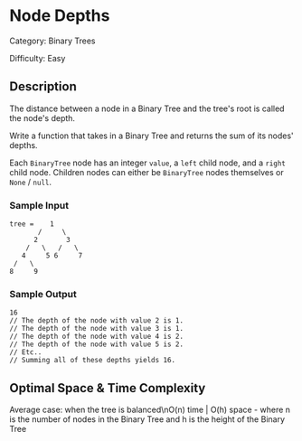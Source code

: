 # Node Depths

Category: Binary Trees

Difficulty: Easy

## Description

The distance between a node in a Binary Tree and the tree's root is called the
node's depth.

Write a function that takes in a Binary Tree and returns the sum of its nodes'
depths.

Each `BinaryTree` node has an integer `value`, a
`left` child node, and a `right` child node. Children
nodes can either be `BinaryTree` nodes themselves or
`None` / `null`.


### Sample Input
```
tree =    1
       /     \
      2       3
    /   \   /   \
   4     5 6     7
 /   \
8     9
```

### Sample Output
```
16
// The depth of the node with value 2 is 1.
// The depth of the node with value 3 is 1.
// The depth of the node with value 4 is 2.
// The depth of the node with value 5 is 2.
// Etc..
// Summing all of these depths yields 16.
```

## Optimal Space & Time Complexity

Average case: when the tree is balanced\nO(n) time | O(h) space - where n is the number of nodes in the Binary Tree and h is the height of the Binary Tree
